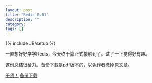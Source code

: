 ```yaml
---
layout: post
title: "Redis 0.01"
description: ""
category: 
tags: []
---
```

{% include JB/setup %}

一直想好好学学Redis，今天终于算正式接触到了。试了一下觉得好有趣。

这份总结很给力。备份下载是pdf版本的，以免作者撤掉原文章。

[干货！](https://github.com/springside/springside4/wiki/redis)
[备份下载](https://cloud.windwild.net/cloud/public.php?service=files&t=d8a45e308b7b4572913d3c76b3d1b53d)